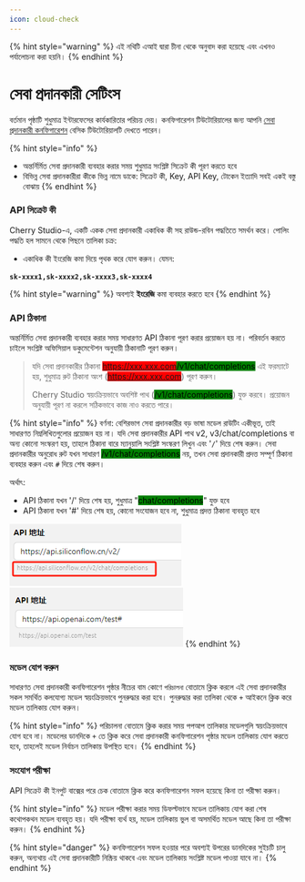 ```yaml
---
icon: cloud-check
---
```


{% hint style="warning" %}
এই নথিটি এআই দ্বারা চীনা থেকে অনুবাদ করা হয়েছে এবং এখনও পর্যালোচনা করা হয়নি।
{% endhint %}

# সেবা প্রদানকারী সেটিংস

বর্তমান পৃষ্ঠাটি শুধুমাত্র ইন্টারফেসের কার্যকারিতার পরিচয় দেয়। কনফিগারেশন টিউটোরিয়ালের জন্য আপনি [সেবা প্রদানকারী কনফিগারেশন](../../../pre-basic/providers/) বেসিক টিউটোরিয়ালটি দেখতে পারেন।

{% hint style="info" %}
* অন্তর্নির্মিত সেবা প্রদানকারী ব্যবহার করার সময় শুধুমাত্র সংশ্লিষ্ট সিক্রেট কী পূরণ করতে হবে
* বিভিন্ন সেবা প্রদানকারীরা কীকে ভিন্ন নামে ডাকে: সিক্রেট কী, Key, API Key, টোকেন ইত্যাদি সবই একই বস্তু বোঝায়
{% endhint %}

### API সিক্রেট কী

Cherry Studio-এ, একটি একক সেবা প্রদানকারী একাধিক কী সহ রাউন্ড-রবিন পদ্ধতিতে সমর্থন করে। পোলিং পদ্ধতি হল সামনে থেকে পিছনে তালিকা চক্র:

* একাধিক কী ইংরেজি কমা দিয়ে পৃথক করে যোগ করুন। যেমন:
<pre><code><strong>sk-xxxx1,sk-xxxx2,sk-xxxx3,sk-xxxx4
</strong></code></pre>

{% hint style="warning" %}
অবশ্যই **ইংরেজি** কমা ব্যবহার করতে হবে
{% endhint %}

### API ঠিকানা

অন্তর্নির্মিত সেবা প্রদানকারী ব্যবহার করার সময় সাধারণত API ঠিকানা পূরণ করার প্রয়োজন হয় না। পরিবর্তন করতে চাইলে সংশ্লিষ্ট অফিসিয়াল ডকুমেন্টেশন অনুযায়ী ঠিকানাটি পূরণ করুন।

> যদি সেবা প্রদানকারীর ঠিকানা <mark style="background-color:red;">https://xxx.xxx.com</mark><mark style="background-color:green;">/v1/chat/completions</mark> এই ফরম্যাটে হয়, শুধুমাত্র রুট ঠিকানা অংশ (<mark style="background-color:red;">https://xxx.xxx.com</mark>) পূরণ করুন।
>
> Cherry Studio স্বয়ংক্রিয়ভাবে অবশিষ্ট পাথ (<mark style="background-color:green;">/v1/chat/completions</mark>) যুক্ত করবে। প্রয়োজন অনুযায়ী পূরণ না করলে সঠিকভাবে কাজ নাও করতে পারে।

{% hint style="info" %}
বর্ণনা: বেশিরভাগ সেবা প্রদানকারীর বড় ভাষা মডেল রাউটিং একীভূত, তাই সাধারণত নিম্নলিখিতগুলোর প্রয়োজন হয় না। যদি সেবা প্রদানকারীর API পাথ v2, v3/chat/completions বা অন্য কোনো সংস্করণ হয়, তাহলে ঠিকানা বারে ম্যানুয়ালি সংশ্লিষ্ট সংস্করণ লিখুন এবং '`/`' দিয়ে শেষ করুন। সেবা প্রদানকারীর অনুরোধ রুট যখন সাধারণ <mark style="background-color:green;">/v1/chat/completions</mark> নয়, তখন সেবা প্রদানকারী প্রদত্ত সম্পূর্ণ ঠিকানা ব্যবহার করুন এবং `#` দিয়ে শেষ করুন।

অর্থাৎ:
* API ঠিকানা যখন '/' দিয়ে শেষ হয়, শুধুমাত্র "<mark style="background-color:green;">chat/completions</mark>" যুক্ত হবে
* API ঠিকানা যখন '#' দিয়ে শেষ হয়, কোনো সংযোজন হবে না, শুধুমাত্র প্রদত্ত ঠিকানা ব্যবহৃত হবে

![](<../../../.gitbook/assets/image (1) (1) (1) (1) (1) (1).png>)![](<../../../.gitbook/assets/image (15).png>)
{% endhint %}

### মডেল যোগ করুন

সাধারণত সেবা প্রদানকারী কনফিগারেশন পৃষ্ঠার নীচের বাম কোণে `পরিচালনা` বোতামে ক্লিক করলে এই সেবা প্রদানকারীর সকল সমর্থিত কলযোগ্য মডেল স্বয়ংক্রিয়ভাবে পুনরুদ্ধার করা হবে। পুনরুদ্ধার করা তালিকা থেকে `+` আইকনে ক্লিক করে মডেল তালিকায় যোগ করুন।

{% hint style="info" %}
পরিচালনা বোতামে ক্লিক করার সময় পপআপ তালিকার মডেলগুলি স্বয়ংক্রিয়ভাবে যোগ হবে না। মডেলের ডানদিকে `+` তে ক্লিক করে সেবা প্রদানকারী কনফিগারেশন পৃষ্ঠার মডেল তালিকায় যোগ করতে হবে, তাহলেই মডেল নির্বাচন তালিকায় উপস্থিত হবে।
{% endhint %}

### সংযোগ পরীক্ষা

API সিক্রেট কী ইনপুট বাক্সের পরে চেক বোতামে ক্লিক করে কনফিগারেশন সফল হয়েছে কিনা তা পরীক্ষা করুন।

{% hint style="info" %}
মডেল পরীক্ষা করার সময় ডিফল্টভাবে মডেল তালিকায় যোগ করা শেষ কথোপকথন মডেল ব্যবহৃত হয়। যদি পরীক্ষা ব্যর্থ হয়, মডেল তালিকায় ভুল বা অসমর্থিত মডেল আছে কিনা তা পরীক্ষা করুন।
{% endhint %}

{% hint style="danger" %}
কনফিগারেশন সফল হওয়ার পরে অবশ্যই উপরের ডানদিকের সুইচটি চালু করুন, অন্যথায় এই সেবা প্রদানকারীটি নিষ্ক্রিয় থাকবে এবং মডেল তালিকায় সংশ্লিষ্ট মডেল পাওয়া যাবে না।
{% endhint %}